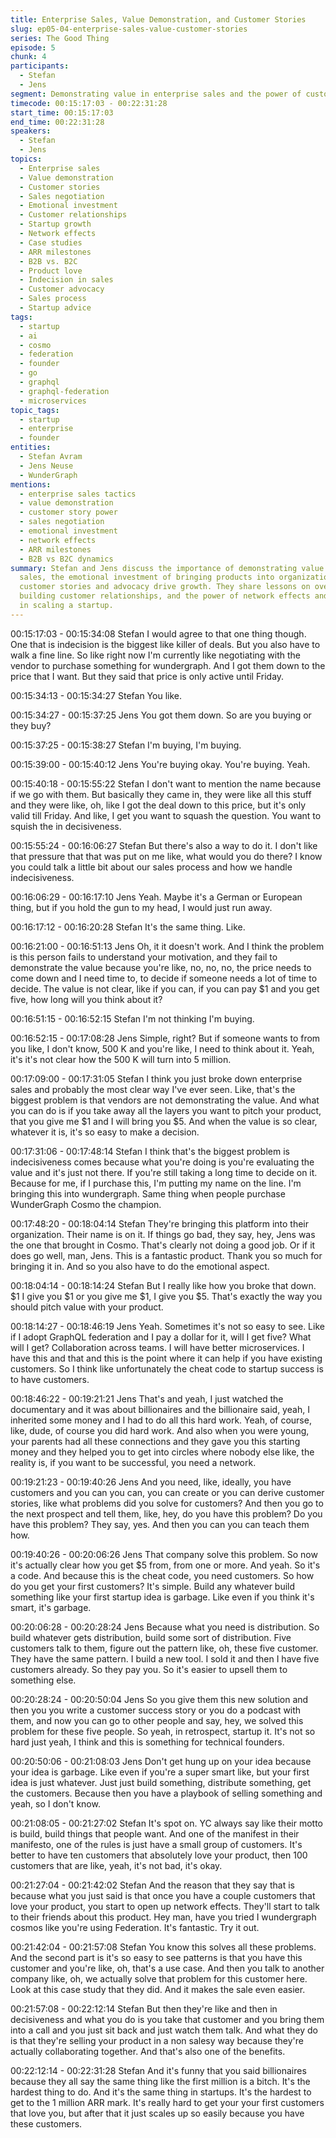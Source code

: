 ```yaml
---
title: Enterprise Sales, Value Demonstration, and Customer Stories
slug: ep05-04-enterprise-sales-value-customer-stories
series: The Good Thing
episode: 5
chunk: 4
participants:
  - Stefan
  - Jens
segment: Demonstrating value in enterprise sales and the power of customer stories
timecode: 00:15:17:03 - 00:22:31:28
start_time: 00:15:17:03
end_time: 00:22:31:28
speakers:
  - Stefan
  - Jens
topics:
  - Enterprise sales
  - Value demonstration
  - Customer stories
  - Sales negotiation
  - Emotional investment
  - Customer relationships
  - Startup growth
  - Network effects
  - Case studies
  - ARR milestones
  - B2B vs. B2C
  - Product love
  - Indecision in sales
  - Customer advocacy
  - Sales process
  - Startup advice
tags:
  - startup
  - ai
  - cosmo
  - federation
  - founder
  - go
  - graphql
  - graphql-federation
  - microservices
topic_tags:
  - startup
  - enterprise
  - founder
entities:
  - Stefan Avram
  - Jens Neuse
  - WunderGraph
mentions:
  - enterprise sales tactics
  - value demonstration
  - customer story power
  - sales negotiation
  - emotional investment
  - network effects
  - ARR milestones
  - B2B vs B2C dynamics
summary: Stefan and Jens discuss the importance of demonstrating value in enterprise
  sales, the emotional investment of bringing products into organizations, and how
  customer stories and advocacy drive growth. They share lessons on overcoming indecision,
  building customer relationships, and the power of network effects and case studies
  in scaling a startup.
---
```


00:15:17:03 - 00:15:34:08
Stefan
I would agree to that one thing though. One that is indecision is the biggest like killer of deals.
But you also have to walk a fine line. So like right now I'm currently like negotiating with the
vendor to purchase something for wundergraph. And I got them down to the price that I want.
But they said that price is only active until Friday.

00:15:34:13 - 00:15:34:27
Stefan
You like.

00:15:34:27 - 00:15:37:25
Jens
You got them down. So are you buying or they buy?

00:15:37:25 - 00:15:38:27
Stefan
I'm buying, I'm buying.

00:15:39:00 - 00:15:40:12
Jens
You're buying okay. You're buying. Yeah.

00:15:40:18 - 00:15:55:22
Stefan
I don't want to mention the name because if we go with them. But basically they came in, they
were like all this stuff and they were like, oh, like I got the deal down to this price, but it's only
valid till Friday. And like, I get you want to squash the question. You want to squish the in
decisiveness.

00:15:55:24 - 00:16:06:27
Stefan
But there's also a way to do it. I don't like that pressure that that was put on me like, what would
you do there? I know you could talk a little bit about our sales process and how we handle
indecisiveness.

00:16:06:29 - 00:16:17:10
Jens
Yeah. Maybe it's a German or European thing, but if you hold the gun to my head, I would just
run away.

00:16:17:12 - 00:16:20:28
Stefan
It's the same thing. Like.

00:16:21:00 - 00:16:51:13
Jens
Oh, it it doesn't work. And I think the problem is this person fails to understand your motivation,
and they fail to demonstrate the value because you're like, no, no, no, the price needs to come
down and I need time to, to decide if someone needs a lot of time to decide. The value is not
clear, like if you can, if you can pay $1 and you get five, how long will you think about it?

00:16:51:15 - 00:16:52:15
Stefan
I'm not thinking I'm buying.

00:16:52:15 - 00:17:08:28
Jens
Simple, right? But if someone wants to from you like, I don't know, 500 K and you're like, I need
to think about it. Yeah, it's it's not clear how the 500 K will turn into 5 million.

00:17:09:00 - 00:17:31:05
Stefan
I think you just broke down enterprise sales and probably the most clear way I've ever seen.
Like, that's the biggest problem is that vendors are not demonstrating the value. And what you
can do is if you take away all the layers you want to pitch your product, that you give me $1 and
I will bring you $5. And when the value is so clear, whatever it is, it's so easy to make a decision.

00:17:31:06 - 00:17:48:14
Stefan
I think that's the biggest problem is indecisiveness comes because what you're doing is you're
evaluating the value and it's just not there. If you're still taking a long time to decide on it.
Because for me, if I purchase this, I'm putting my name on the line. I'm bringing this into
wundergraph. Same thing when people purchase WunderGraph Cosmo the champion.

00:17:48:20 - 00:18:04:14
Stefan
They're bringing this platform into their organization. Their name is on it. If things go bad, they
say, hey, Jens was the one that brought in Cosmo. That's clearly not doing a good job. Or if it
does go well, man, Jens. This is a fantastic product. Thank you so much for bringing it in. And
so you also have to do the emotional aspect.

00:18:04:14 - 00:18:14:24
Stefan
But I really like how you broke that down. $1 I give you $1 or you give me $1, I give you $5.
That's exactly the way you should pitch value with your product.

00:18:14:27 - 00:18:46:19
Jens
Yeah. Sometimes it's not so easy to see. Like if I adopt GraphQL federation and I pay a dollar
for it, will I get five? What will I get? Collaboration across teams. I will have better microservices.
I have this and that and this is the point where it can help if you have existing customers. So I
think like unfortunately the cheat code to startup success is to have customers.

00:18:46:22 - 00:19:21:21
Jens
That's and yeah, I just watched the documentary and it was about billionaires and the billionaire
said, yeah, I inherited some money and I had to do all this hard work. Yeah, of course, like,
dude, of course you did hard work. And also when you were young, your parents had all these
connections and they gave you this starting money and they helped you to get into circles where
nobody else like, the reality is, if you want to be successful, you need a network.

00:19:21:23 - 00:19:40:26
Jens
And you need, like, ideally, you have customers and you can you can, you can create or you
can derive customer stories, like what problems did you solve for customers? And then you go
to the next prospect and tell them, like, hey, do you have this problem? Do you have this
problem? They say, yes. And then you can you can teach them how.

00:19:40:26 - 00:20:06:26
Jens
That company solve this problem. So now it's actually clear how you get $5 from, from one or
more. And yeah. So it's a code. And because this is the cheat code, you need customers. So
how do you get your first customers? It's simple. Build any whatever build something like your
first startup idea is garbage. Like even if you think it's smart, it's garbage.

00:20:06:28 - 00:20:28:24
Jens
Because what you need is distribution. So build whatever gets distribution, build some sort of
distribution. Five customers talk to them, figure out the pattern like, oh, these five customer.
They have the same pattern. I build a new tool. I sold it and then I have five customers already.
So they pay you. So it's easier to upsell them to something else.

00:20:28:24 - 00:20:50:04
Jens
So you give them this new solution and then you you write a customer success story or you do
a podcast with them, and now you can go to other people and say, hey, we solved this problem
for these five people. So yeah, in retrospect, startup it. It's not so hard just yeah, I think and this
is something for technical founders.

00:20:50:06 - 00:21:08:03
Jens
Don't get hung up on your idea because your idea is garbage. Like even if you're a super smart
like, but your first idea is just whatever. Just just build something, distribute something, get the
customers. Because then you have a playbook of selling something and yeah, so I don't know.

00:21:08:05 - 00:21:27:02
Stefan
It's spot on. YC always say like their motto is build, build things that people want. And one of the
manifest in their manifesto, one of the rules is just have a small group of customers. It's better to
have ten customers that absolutely love your product, then 100 customers that are like, yeah,
it's not bad, it's okay.

00:21:27:04 - 00:21:42:02
Stefan
And the reason that they say that is because what you just said is that once you have a couple
customers that love your product, you start to open up network effects. They'll start to talk to
their friends about this product. Hey man, have you tried I wundergraph cosmos like you're
using Federation. It's fantastic. Try it out.

00:21:42:04 - 00:21:57:08
Stefan
You know this solves all these problems. And the second part is it's so easy to see patterns is
that you have this customer and you're like, oh, that's a use case. And then you talk to another
company like, oh, we actually solve that problem for this customer here. Look at this case study
that they did. And it makes the sale even easier.

00:21:57:08 - 00:22:12:14
Stefan
But then they're like and then in decisiveness and what you do is you take that customer and
you bring them into a call and you just sit back and just watch them talk. And what they do is
that they're selling your product in a non salesy way because they're actually collaborating
together. And that's also one of the benefits.

00:22:12:14 - 00:22:31:28
Stefan
And it's funny that you said billionaires because they all say the same thing like the first million
is a bitch. It's the hardest thing to do. And it's the same thing in startups. It's the hardest to get to
the 1 million ARR mark. It's really hard to get your your first customers that love you, but after
that it just scales up so easily because you have these customers.